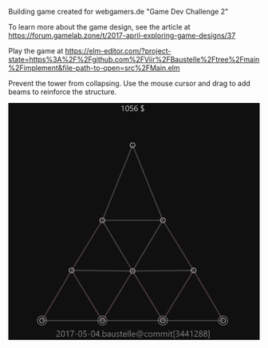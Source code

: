 Building game created for webgamers.de "Game Dev Challenge 2"

To learn more about the game design, see the article at https://forum.gamelab.zone/t/2017-april-exploring-game-designs/37

Play the game at https://elm-editor.com/?project-state=https%3A%2F%2Fgithub.com%2FViir%2FBaustelle%2Ftree%2Fmain%2Fimplement&file-path-to-open=src%2FMain.elm

Prevent the tower from collapsing.
Use the mouse cursor and drag to add beams to reinforce the structure.

![Screenshot of version at commit 3441288](/devlog/2017-05-04.baustelle.at-commit[3441288].gif?raw=true)

